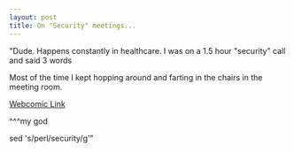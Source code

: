```yaml
---
layout: post
title: On "Security" meetings...
---
```


"Dude. Happens constantly in healthcare. I was on a 1.5 hour "security" call and said 3 words

Most of the time I kept hopping around and farting in the chairs in the meeting room.

[Webcomic Link](https://vgy.me/chYFdp.jpg)

^^^my god

sed 's/perl/security/g'"
